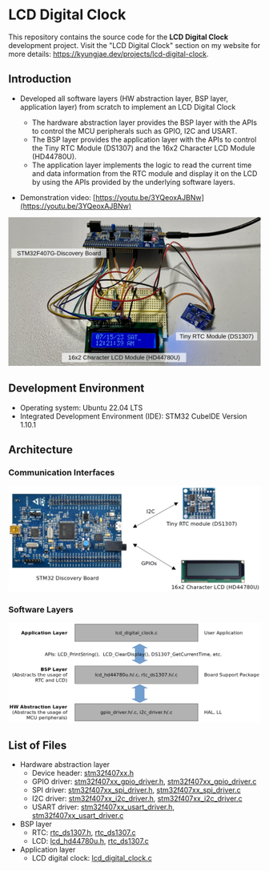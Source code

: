 # LCD Digital Clock



This repository contains the source code for the **LCD Digital Clock** development project. Visit the "LCD Digital Clock" section on my website for more details: https://kyungjae.dev/projects/lcd-digital-clock.



## Introduction

* Developed all software layers (HW abstraction layer, BSP layer, application layer) from scratch to implement an LCD Digital Clock
  * The hardware abstraction layer provides the BSP layer with the APIs to control the MCU peripherals such as GPIO, I2C and USART.
  * The BSP layer provides the application layer with the APIs to control the Tiny RTC Module (DS1307) and the 16x2 Character LCD Module (HD44780U).
  * The application layer implements the logic to read the current time and data information from the RTC module and display it on the LCD by using the APIs provided by the underlying software layers.

* Demonstration video: [https://youtu.be/3YQeoxAJBNw](https://youtu.be/3YQeoxAJBNw)



<img src="./img/lcd-digital-clock-thumbnail.png" alt="lcd-digital-clock-thumbnail" width="750">





## Development Environment

* Operating system: Ubuntu 22.04 LTS
* Integrated Development Environment (IDE): STM32 CubeIDE Version 1.10.1



## Architecture

### Communication Interfaces



<img src="./img/lcd-digital-clock-communication-interfaces.png" alt="lcd-digital-clock-communication-interfaces" width="750">



### Software Layers



<img src="./img/lcd-digital-clock-software-layers.png" alt="lcd-digital-clock-software-layers" width="850">





## List of Files

* Hardware abstraction layer
  * Device header: [stm32f407xx.h](./workspace/lcd_digital_clock/Driver/Inc/stm32f407xx.h)
  * GPIO driver: [stm32f407xx_gpio_driver.h](./workspace/lcd_digital_clock/Driver/Inc/stm32f407xx_gpio_driver.h),  [stm32f407xx_gpio_driver.c](./workspace/lcd_digital_clock/Driver/Src/stm32f407xx_gpio_driver.c)
  * SPI driver: [stm32f407xx_spi_driver.h](./workspace/lcd_digital_clock/Driver/Inc/stm32f407xx_spi_driver.h),  [stm32f407xx_spi_driver.c](./workspace/lcd_digital_clock/Driver/Src/stm32f407xx_spi_driver.c)
  * I2C driver: [stm32f407xx_i2c_driver.h](./workspace/lcd_digital_clock/Driver/Inc/stm32f407xx_i2c_driver.h),  [stm32f407xx_i2c_driver.c](./workspace/lcd_digital_clock/Driver/Src/stm32f407xx_i2c_driver.c)
  * USART driver: [stm32f407xx_usart_driver.h](./workspace/lcd_digital_clock/Driver/Inc/stm32f407xx_usart_driver.h),  [stm32f407xx_usart_driver.c](./workspace/lcd_digital_clock/Driver/Src/stm32f407xx_usart_driver.c)
* BSP layer
  * RTC: [rtc_ds1307.h](./workspace/lcd_digital_clock/Bsp/Inc/rtc_ds1307.h), [rtc_ds1307.c](./workspace/lcd_digital_clock/Bsp/Src/rtc_ds1307.c)
  * LCD: [lcd_hd44780u.h](./workspace/lcd_digital_clock/Bsp/Inc/lcd_hd44780u.h), [rtc_ds1307.c](./workspace/lcd_digital_clock/Bsp/Src/rtc_ds1307.c)
* Application layer
  * LCD digital clock: [lcd_digital_clock.c](./workspace/lcd_digital_clock/Src/lcd_digital_clock.c)
